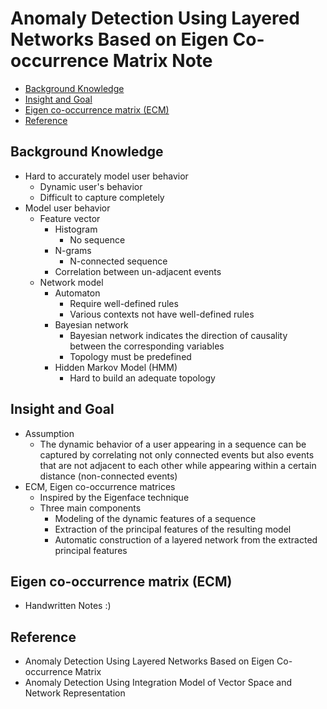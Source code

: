 # Anomaly Detection Using Layered Networks Based on Eigen Co-occurrence Matrix Note

<!-- TOC -->

- [Background Knowledge](#background-knowledge)
- [Insight and Goal](#insight-and-goal)
- [Eigen co-occurrence matrix (ECM)](#eigen-co-occurrence-matrix-ecm)
- [Reference](#reference)

<!-- /TOC -->

## Background Knowledge

* Hard to accurately model user behavior
    * Dynamic user's behavior
    * Difficult to capture completely
* Model user behavior
    * Feature vector
        * Histogram
            * No sequence
        * N-grams
            * N-connected sequence
        * Correlation between un-adjacent events
    * Network model
        * Automaton
            * Require well-defined rules
            * Various contexts not have well-defined rules
        * Bayesian network
            * Bayesian network indicates the direction of causality between the corresponding variables
            * Topology must be predefined
        * Hidden Markov Model (HMM)
            * Hard to build an adequate topology

## Insight and Goal

* Assumption
    * The dynamic behavior of a user appearing in a sequence can be captured by correlating not only connected events but also events that are not adjacent to each other while appearing within a certain distance (non-connected events)
* ECM, Eigen co-occurrence matrices
    * Inspired by the Eigenface technique
    * Three main components
        * Modeling of the dynamic features of a sequence
        * Extraction of the principal features of the resulting model
        * Automatic construction of a layered network from the extracted principal features

## Eigen co-occurrence matrix (ECM)

* Handwritten Notes :)

## Reference

* Anomaly Detection Using Layered Networks Based on Eigen Co-occurrence Matrix
* Anomaly Detection Using Integration Model of Vector Space and Network Representation
